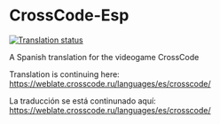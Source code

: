 # CrossCode-Esp

[![Translation status](https://weblate.crosscode.ru/widgets/crosscode/es/-/svg-badge.svg)](https://weblate.crosscode.ru/engage/crosscode/)

A Spanish translation for the videogame CrossCode

Translation is continuing here: https://weblate.crosscode.ru/languages/es/crosscode/

La traducción se está continunado aquí: https://weblate.crosscode.ru/languages/es/crosscode/
